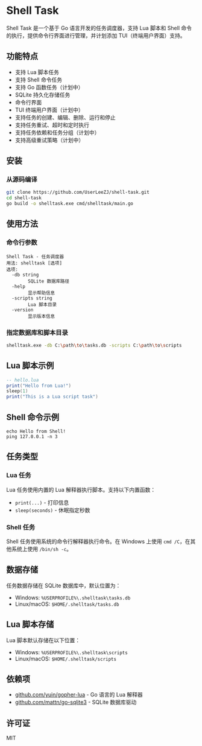# Shell Task

Shell Task 是一个基于 Go 语言开发的任务调度器，支持 Lua 脚本和 Shell 命令的执行，提供命令行界面进行管理，并计划添加 TUI（终端用户界面）支持。

## 功能特点

- 支持 Lua 脚本任务
- 支持 Shell 命令任务
- 支持 Go 函数任务（计划中）
- SQLite 持久化存储任务
- 命令行界面
- TUI 终端用户界面（计划中）
- 支持任务的创建、编辑、删除、运行和停止
- 支持任务重试、超时和定时执行
- 支持任务依赖和任务分组（计划中）
- 支持高级重试策略（计划中）

## 安装

### 从源码编译

```bash
git clone https://github.com/UserLeeZJ/shell-task.git
cd shell-task
go build -o shelltask.exe cmd/shelltask/main.go
```

## 使用方法

### 命令行参数

```text
Shell Task - 任务调度器
用法: shelltask [选项]
选项:
  -db string
        SQLite 数据库路径
  -help
        显示帮助信息
  -scripts string
        Lua 脚本目录
  -version
        显示版本信息
```

### 指定数据库和脚本目录

```bash
shelltask.exe -db C:\path\to\tasks.db -scripts C:\path\to\scripts
```



## Lua 脚本示例

```lua
-- hello.lua
print("Hello from Lua!")
sleep(1)
print("This is a Lua script task")
```

## Shell 命令示例

```
echo Hello from Shell!
ping 127.0.0.1 -n 3
```

## 任务类型

### Lua 任务

Lua 任务使用内置的 Lua 解释器执行脚本。支持以下内置函数：

- `print(...)` - 打印信息
- `sleep(seconds)` - 休眠指定秒数

### Shell 任务

Shell 任务使用系统的命令行解释器执行命令。在 Windows 上使用 `cmd /C`，在其他系统上使用 `/bin/sh -c`。

## 数据存储

任务数据存储在 SQLite 数据库中，默认位置为：

- Windows: `%USERPROFILE%\.shelltask\tasks.db`
- Linux/macOS: `$HOME/.shelltask/tasks.db`

## Lua 脚本存储

Lua 脚本默认存储在以下位置：

- Windows: `%USERPROFILE%\.shelltask\scripts`
- Linux/macOS: `$HOME/.shelltask/scripts`

## 依赖项

- [github.com/yuin/gopher-lua](https://github.com/yuin/gopher-lua) - Go 语言的 Lua 解释器
- [github.com/mattn/go-sqlite3](https://github.com/mattn/go-sqlite3) - SQLite 数据库驱动

## 许可证

MIT
